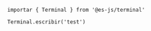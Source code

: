 <EsEditor hide-console="true" hide-preview="false">

```esjs
importar { Terminal } from '@es-js/terminal'

Terminal.escribir('test')
```

</EsEditor>
